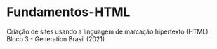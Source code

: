 # Fundamentos-HTML
Criação de sites usando a linguagem de marcação hipertexto (HTML). Bloco 3 - Generation Brasil (2021)
